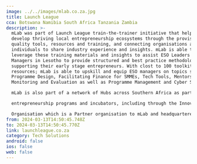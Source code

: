 ```yaml
---
image: ../../images/mlab.co.za.jpg
title: Launch League
cca: Botswana Namibia South Africa Tanzania Zambia
description: >-
  mLab was part of Launch League train-the-trainer initiative that helps hubs
  develop thriving local entrepreneurship ecosystems through the provision of
  quality tools, resources and training, and connecting organisations and
  individuals to share industry experience and insights. mLab is able to
  leverage these training materials and insights to assist ESO Leaders and
  Managers in Lesotho to provide structured and best practice methodologies of
  supporting their early stage entrepreneurs. With clost to 100 toolkits and
  resources; mLab is able to upskill and equip ESO managers on topics such as;
  Programme Design, Facilitating Finance for SMMEs, Tech Tools, Mentorship,
  Monitoring and Evaluation as well as Programme Management and Cyber Security.

  mLab is also part of a network of Hubs across Southern Africa as part of this initiative and hence provides strong opportunities to link the LEHSFF with international

  entrepreneurship programs and incubators, including through the Innovation Bridge Portal which is administered by the National Intellectual Property Management

  Organisation which is a Partner organisation to mLab and headquartered at the same Science Park as mLab.
from: 2024-03-13T14:50:45.748Z
to: 2024-03-13T14:50:45.770Z
link: launchleague.co.za
category: Tech Solutions
android: false
ios: false
web: false
---
```


